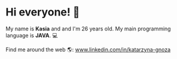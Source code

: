 # Hi everyone! 👋
My name is **Kasia** and and I'm 26 years old.
My main programming language is **JAVA**. 💻

Find me around the web 🌎:
www.linkedin.com/in/katarzyna-gnoza
